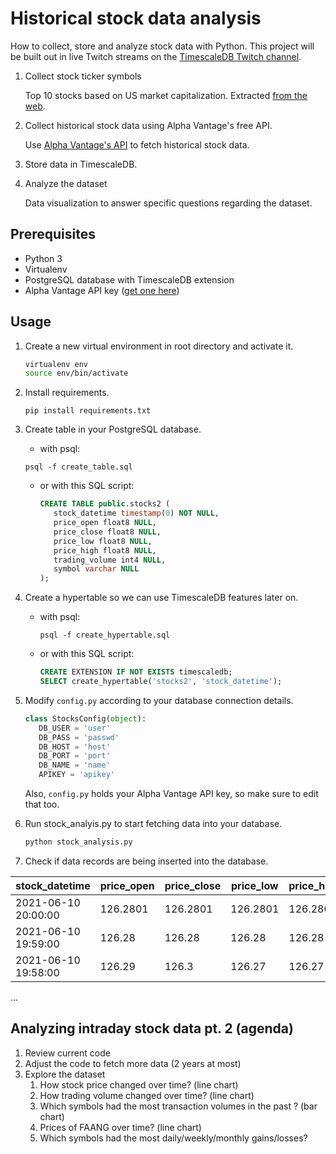 # Historical stock data analysis

How to collect, store and analyze stock data with Python. This project will be built out in live Twitch streams on the 
[TimescaleDB Twitch channel](https://www.twitch.tv/timescaledb).


1. Collect stock ticker symbols

   Top 10 stocks based on US market capitalization. 
   Extracted [from the web](https://companiesmarketcap.com/usa/largest-companies-in-the-usa-by-market-cap/).
2. Collect historical stock data using Alpha Vantage's free API.

   Use [Alpha Vantage's API](https://www.alphavantage.co/documentation/) to fetch historical stock data.
3. Store data in TimescaleDB.
4. Analyze the dataset

   Data visualization to answer specific questions regarding the dataset.

## Prerequisites
* Python 3
* Virtualenv
* PostgreSQL database with TimescaleDB extension
* Alpha Vantage API key ([get one here](https://www.alphavantage.co/support/#api-key))

## Usage

1. Create a new virtual environment in root directory and activate it.
   
   ```bash
   virtualenv env
   source env/bin/activate
   ```

2. Install requirements.

   `pip install requirements.txt`

3. Create table in your PostgreSQL database.
   - with psql:

   `psql -f create_table.sql`
   
   - or with this SQL script:

      ```sql
      CREATE TABLE public.stocks2 (
         stock_datetime timestamp(0) NOT NULL,
         price_open float8 NULL,
         price_close float8 NULL,
         price_low float8 NULL,
         price_high float8 NULL,
         trading_volume int4 NULL,
         symbol varchar NULL
      );
      ```

4. Create a hypertable so we can use TimescaleDB features later on.
   - with psql: 

      `psql -f create_hypertable.sql`
   - or with this SQL script:
      ```sql
      CREATE EXTENSION IF NOT EXISTS timescaledb;
      SELECT create_hypertable('stocks2', 'stock_datetime');
      ```
5. Modify `config.py` according to your database connection details.
   ```python
   class StocksConfig(object):
      DB_USER = 'user'
      DB_PASS = 'passwd'
      DB_HOST = 'host'
      DB_PORT = 'port'
      DB_NAME = 'name'
      APIKEY = 'apikey'
   ```
   Also, `config.py` holds your Alpha Vantage API key, so make sure to edit that too.

6. Run stock_analyis.py to start fetching data into your database.

   ```bash
   python stock_analysis.py
   ```

7. Check if data records are being inserted into the database.

|stock_datetime|price_open|price_close|price_low|price_high|trading_volume|symbol|
|--------------|----------|-----------|---------|----------|--------------|------|
|2021-06-10 20:00:00|126.2801|126.2801|126.2801|126.2801|1212|AAPL|
|2021-06-10 19:59:00|126.28|126.28|126.28|126.28|420|AAPL|
|2021-06-10 19:58:00|126.29|126.3|126.27|126.27|3021|AAPL|
...

## Analyzing intraday stock data pt. 2 (agenda)

1. Review current code
2. Adjust the code to fetch more data (2 years at most)
3. Explore the dataset
   1. How <insert symbol> stock price changed over time? (line chart)
   2. How <insert symbol> trading volume changed over time? (line chart)
   3. Which symbols had the most transaction volumes in the past <insert time frame>? (bar chart)
   4. Prices of FAANG over time? (line chart)
   5. Which symbols had the most daily/weekly/monthly gains/losses?

